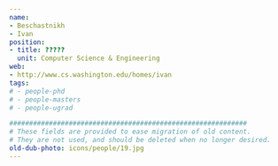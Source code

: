```yaml
---
name:
- Beschastnikh
- Ivan
position:
- title: ?????
  unit: Computer Science & Engineering
web:
- http://www.cs.washington.edu/homes/ivan
tags:
# - people-phd
# - people-masters
# - people-ugrad

############################################################
# These fields are provided to ease migration of old content.
# They are not used, and should be deleted when no longer desired.
old-dub-photo: icons/people/19.jpg
---
```

